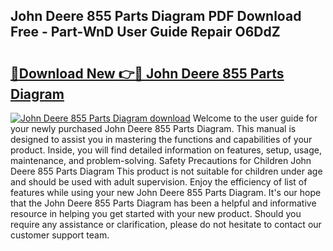 ## John Deere 855 Parts Diagram PDF Download Free - Part-WnD User Guide Repair O6DdZ

# <h2><a href="http://dfl6lfp.blite.top/?on=John+Deere+855+Parts+Diagram">🔗Download New 👉🔴 John Deere 855 Parts Diagram</a></h2>

[![John Deere 855 Parts Diagram download](https://i.imgur.com/lujVjoI.png)](http://dfl6lfp.blite.top/?on=John+Deere+855+Parts+Diagram)
Welcome to the user guide for your newly purchased John Deere 855 Parts Diagram. This manual is designed to assist you in mastering the functions and capabilities of your product. Inside, you will find detailed information on features, setup, usage, maintenance, and problem-solving. Safety Precautions for Children John Deere 855 Parts Diagram This product is not suitable for children under age and should be used with adult supervision. Enjoy the efficiency of list of features while using your new John Deere 855 Parts Diagram. It's our hope that the John Deere 855 Parts Diagram has been a helpful and informative resource in helping you get started with your new product. Should you require any assistance or clarification, please do not hesitate to contact our customer support team.
